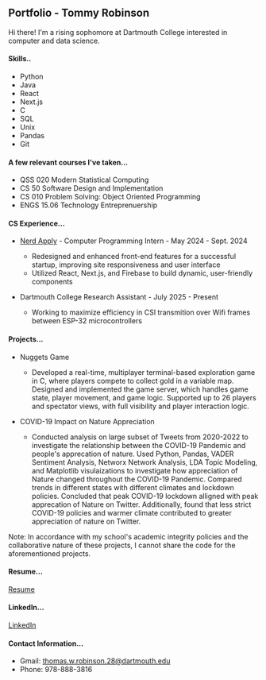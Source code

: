 ## Portfolio - Tommy Robinson

Hi there!  I'm a rising sophomore at Dartmouth College interested in computer and data science. 

#### Skills..
- Python
- Java
- React
- Next.js
- C
- SQL
- Unix
- Pandas
- Git

#### A few relevant courses I've taken...
- QSS 020 Modern Statistical Computing
- CS 50 Software Design and Implementation
- CS 010 Problem Solving: Object Oriented Programming
- ENGS 15.06 Technology Entreprenuership

#### CS Experience...
- [Nerd Apply](nerdapply.com) - Computer Programming Intern - May 2024 - Sept. 2024
  - Redesigned and enhanced front-end features for a successful startup, improving site responsiveness and user interface
  - Utilized React, Next.js, and Firebase to build dynamic, user-friendly components
  
- Dartmouth College Research Assistant - July 2025 - Present
  - Working to maximize efficiency in CSI transmition over Wifi frames between ESP-32 microcontrollers

#### Projects...
- Nuggets Game 
  - Developed a real-time, multiplayer terminal-based exploration game in C, where players compete to collect gold in a variable map. Designed and implemented  the game server, which handles game state, player movement, and game logic. Supported up to 26 players and spectator views, with full visibility and player interaction logic.

- COVID-19 Impact on Nature Appreciation
  - Conducted analysis on large subset of Tweets from 2020-2022 to investigate the relationship between the COVID-19 Pandemic and people's apprecation of nature.  Used Python, Pandas, VADER Sentiment Analysis, Networx Network Analysis, LDA Topic Modeling, and Matplotlib visulaizations to investigate how appreciation of Nature changed throughout the COVID-19 Pandemic.  Compared trends in different states with different climates and lockdown policies.  Concluded that peak COVID-19 lockdown alligned with peak apprecation of Nature on Twitter.  Additionally, found that less strict COVID-19 policies and warmer climate contributed to greater appreciation of nature on Twitter.
 
Note: In accordance with my school's academic integrity policies and the collaborative nature of these projects, I cannot share the code for the aforementioned projects. 

#### Resume...
[Resume](https://github.com/tommy-robinson/tommy-robinson/blob/main/Thomas__Robinson__Resume%20.pdf)

#### LinkedIn...
[LinkedIn](https://www.linkedin.com/in/tommy-robinson-6bb998322)

#### Contact Information...
- Gmail: thomas.w.robinson.28@dartmouth.edu
- Phone: 978-888-3816

